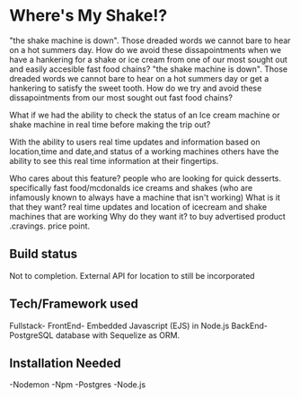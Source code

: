 

<h1>Where's My Shake!?</h1>
"the shake machine is down". Those dreaded words we cannot bare to hear on a hot summers day. How do we avoid these dissapointments when we have a hankering for a shake or ice cream from one of our most sought out and easily accesible fast food chains?
"the shake machine is down". Those dreaded words we cannot bare to hear on a hot summers day or get a hankering to satisfy the sweet tooth. How do we try and avoid these dissapointments from our most sought out fast food chains?

What if we had the ability to check the status of an Ice cream machine or shake machine in real time before making the trip out?

With the ability to users real time updates and information based on location,time and date,and status of a working machines others have the ability to see this real time information at their fingertips.


Who cares about this feature? people who are looking for quick desserts. specifically fast food/mcdonalds ice creams and shakes (who are infamously known to always have a machine that isn't working)
What is it that they want? real time updates and location of icecream and shake machines that are working
Why do they want it? to buy advertised product .cravings. price point.


<h2>Build status</h2>
Not to completion. External API for location to still be incorporated

<h2>Tech/Framework used</h2>

Fullstack- 
FrontEnd- Embedded Javascript (EJS) in Node.js
BackEnd- PostgreSQL database with Sequelize as ORM.




<h2>Installation Needed</h2>
-Nodemon
-Npm 
-Postgres
-Node.js

